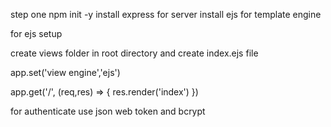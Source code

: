 step one 
npm init -y
install express for server
install ejs for template engine

for ejs setup 

create views folder in root directory and create index.ejs file

app.set('view engine','ejs')

app.get('/', (req,res) => {
    res.render('index')
})


for authenticate use json web token and bcrypt